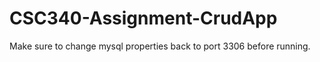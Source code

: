 # CSC340-Assignment-CrudApp
 
Make sure to change mysql properties back to port 3306 before running.